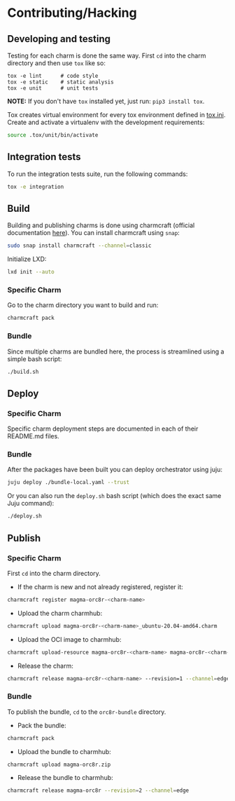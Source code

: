 # Contributing/Hacking

## Developing and testing
Testing for each charm is done the same way. First `cd` into the charm directory and then use 
`tox` like so:
```shell
tox -e lint      # code style
tox -e static    # static analysis
tox -e unit      # unit tests
```

**NOTE:** If you don't have `tox` installed yet, just run: `pip3 install tox`.

Tox creates virtual environment for every tox environment defined in
[tox.ini](tox.ini). Create and activate a virtualenv with the development requirements:

```bash
source .tox/unit/bin/activate
```

## Integration tests
To run the integration tests suite, run the following commands:
```bash
tox -e integration
```

## Build
Building and publishing charms is done using charmcraft (official documentation
[here](https://juju.is/docs/sdk/publishing)). You can install charmcraft using `snap`:

```bash
sudo snap install charmcraft --channel=classic
```

Initialize LXD:

```bash
lxd init --auto
```

### Specific Charm

Go to the charm directory you want to build and run:

```bash
charmcraft pack
```


### Bundle


Since multiple charms are bundled here, the process is streamlined using a simple bash script:
```bash
./build.sh
```

## Deploy

### Specific Charm

Specific charm deployment steps are documented in each of their README.md files.


### Bundle

After the packages have been built you can deploy orchestrator using juju:

```bash
juju deploy ./bundle-local.yaml --trust
```

Or you can also run the `deploy.sh` bash script (which does the exact same Juju command):

```bash
./deploy.sh
```

## Publish

### Specific Charm

First `cd` into the charm directory. 

- If the charm is new and not already registered, register it:
```bash
charmcraft register magma-orc8r-<charm-name>
```

- Upload the charm charmhub:
```bash
charmcraft upload magma-orc8r-<charm-name>_ubuntu-20.04-amd64.charm
```

- Upload the OCI image to charmhub:
```bash
charmcraft upload-resource magma-orc8r-<charm-name> magma-orc8r-<charm-name>-image --image=<oci-image>
```

- Release the charm:
```bash
charmcraft release magma-orc8r-<charm-name> --revision=1 --channel=edge --resource=magma-orc8r-<charm-name>-image:1
```

### Bundle
To publish the bundle, `cd` to the `orc8r-bundle` directory.

- Pack the bundle:
```bash
charmcraft pack
```

- Upload the bundle to charmhub:

```bash
charmcraft upload magma-orc8r.zip
```

- Release the bundle to charmhub:

```bash
charmcraft release magma-orc8r --revision=2 --channel=edge
```
